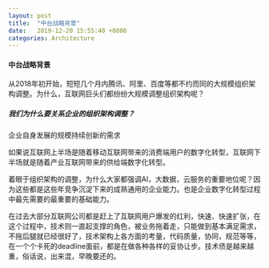 ```yaml
---
layout: post
title:  "中台战略背景"
date:   2019-12-20 15:55:40 +0800
categories: Architecture
---
```


#### 中台战略背景

从2018年初开始，短短几个月内腾讯、阿里、百度等都不约而同的大规模组织架构调整。为什么，互联网巨头们都纷纷大规模调整组织架构呢？

##### 我们为什么要关系企业的组织架构调整？

企业自身发展的规模持续创新的需求

如果说互联网上半场是随着移动互联网带来的消费端用户的数字化转型，互联网下半场就是随着产业互联网带来的供给端数字化转型。

着眼于组织架构的调整，为什么大家都强调AI，大数据，云服务的重要地位呢？因为这些都是这些年竞争沉淀下来的成熟通用的企业能力。也是企业数字化转型过程中最先需要的最重要的基础能力。

在过去大部分互联网公司都是赶上了互联网用户爆发的红利，快速、快速扩张，在这个过程中，技术则一直起支撑的角色，被业务拖着走，只能做到基本满足需求， 不拖后腿就已经很好了，技术架构上各方面的考量，代码质量，协同，规范等等，在一个个卡死的deadline面前，都是在做各种各样的妥协让步。技术债是越来越重，俗话说，出来混，早晚要还的。



